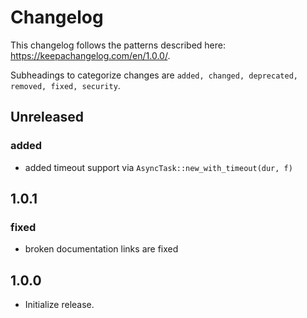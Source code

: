 # Changelog

This changelog follows the patterns described here: <https://keepachangelog.com/en/1.0.0/>.

Subheadings to categorize changes are `added, changed, deprecated, removed, fixed, security`.

## Unreleased

### added

- added timeout support via `AsyncTask::new_with_timeout(dur, f)`

## 1.0.1

### fixed

- broken documentation links are fixed

## 1.0.0

- Initialize release.
